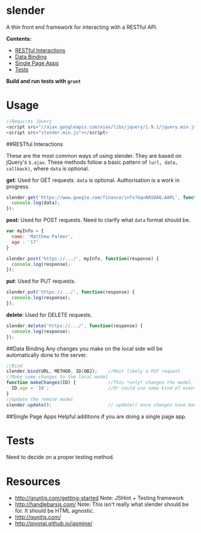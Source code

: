 slender
=======

A thin front end framework for interacting with a RESTful API.

**Contents:**
- [RESTful Interactions](#restful-interactions)
- [Data Binding](#data-binding)
- [Single Page Apps](#single-page-apps)
- [Tests](#tests)

**Build and run tests with `grunt`**

Usage
=====

```js
//Requires jQuery
<script src="//ajax.googleapis.com/ajax/libs/jquery/1.9.1/jquery.min.js"></script>
<script src="slender.min.js"></script>
```

##RESTful Interactions

These are the most common ways of using slender. They are based on jQuery's `$.ajax`. 
These methods follow a basic pattern of `(url, data, callback)`, where `data` is optional.

**get**: Used for GET requests. `data` is optional. Authorisation is a work in progress.
```js
slender.get('https://www.google.com/finance/info?&q=NASDAQ:AAPL', function(response) {
  console.log(data);
});
```

**post**: Used for POST requests. Need to clarify what `data` format should be.
```js
var myInfo = {
  name: 'Matthew Palmer',
  age : '17'
}

slender.post('https://.../', myInfo, function(response) {
  console.log(response);
});
```

**put**: Used for PUT requests.
```js
slender.put('https://.../', function(response) {
  console.log(response);
});
```

**delete**: Used for DELETE requests.
```js
slender.delete('https://.../', function(response) {
  console.log(response);
});
```


##Data Binding
Any changes you make on the local side will be automatically done to the server.

```js
//Bind
slender.bind(URL, METHOD, ID|OBJ);    //Most likely a PUT request
//Make some changes to the local model
function makeChanges(ID) {            //This *only* changes the model, the views still need to be worked out.
  ID.age = '18';                      //Or could use some kind of evented system. i.e., ID.on('change').update();
}
//Update the remote model
slender.update();                     //.update() once changes have been made. 
```

##Single Page Apps
Helpful additions if you are doing a single page app.

Tests
=====

Need to decide on a proper testing method.

Resources
=========

- http://gruntjs.com/getting-started    Note: JSHint + Testing framework
- http://handlebarsjs.com/    Note: This isn't really what slender should be for. It should be HTML agnostic.
- http://qunitjs.com/
- http://pivotal.github.io/jasmine/
